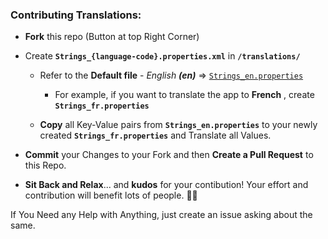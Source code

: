 ### Contributing Translations:

 - **Fork** this repo (Button at top Right Corner)
 
 - Create **`Strings_{language-code}.properties.xml`**  in  **`/translations/`**
   
   - Refer to the **Default file** - *English **(en)*** => [`Strings_en.properties`](https://github.com/j-romchain/SpotiFlyer---Artists-too/blob/main/translations/Strings_en.properties)
   
       - For example, if you want to translate the app to **French** , create **`Strings_fr.properties`**
   
   - **Copy** all Key-Value pairs from **`Strings_en.properties`** to your newly created **`Strings_fr.properties`** and Translate all Values.
 
 - **Commit** your Changes to your Fork and then **Create a Pull Request** to this Repo.
 
 - **Sit Back and Relax**... and **kudos** for your contibution! Your effort and contribution will benefit lots of people. 🙏😊

If You Need any Help with Anything, just create an issue asking about the same.
